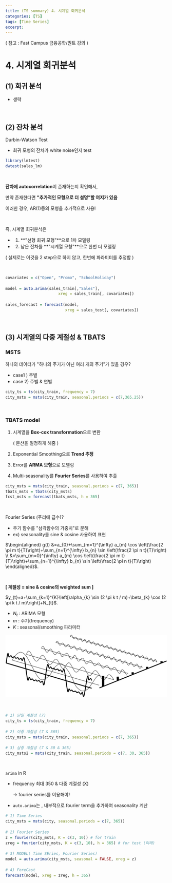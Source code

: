 ```yaml
---
title: (TS summary) 4. 시계열 회귀분석
categories: [TS]
tags: [Time Series]
excerpt: 
---
```


<script src="https://cdn.mathjax.org/mathjax/latest/MathJax.js?config=TeX-AMS-MML_HTMLorMML" type="text/javascript"></script>

( 참고 : Fast Campus 금융공학/퀀트 강의 )

# 4. 시계열 회귀분석

## (1) 회귀 분석

- 생략

<br>

## (2) 잔차 분석

Durbin-Watson Test

- 회귀 모형의 잔차가 white noise인지 test

```R
library(lmtest)
dwtest(sales_lm)
```

<br>

**잔차에 autocorrelation**이 존재하는지 확인해서,

만약 존재한다면 **"추가적인 모형으로 더 설명"할 여지가 있음**

이러한 경우, AR(1)등의 모형을 추가적으로 사용!

<br>

즉, 시계열 회귀분석은

- 1) **"선형 회귀 모형"**으로 1차 모델링
- 2) 남은 잔차를 **"시계열 모형"**으로 한번 더 모델링

( 실제로는 이것을 2 step으로 하지 않고, 한번에 파라미터를 추정함 )

<br>

```R
covariates = c("Open", "Promo", "SchoolHoliday")

model = auto.arima(sales_train[,"Sales"], 
                       xreg = sales_train[, covariates])

sales_forecast = forecast(model, 
                          xreg = sales_test[, covariates])
```

<br>

## (3) 시계열의 다중 계절성 & TBATS

### MSTS

하나의 데이터가 "하나의 주기가 아닌 여러 개의 주기"가 있을 경우?

- case1 ) 주별
- case 2) 주별 & 연별

```R
city_ts = ts(city_train, frequency = 7)
city_msts = msts(city_train, seasonal.periods = c(7,365.25))
```

<br>

### TBATS model

1. 시계열을 **Box-cox transformation**으로 변환

   ( 분산을 일정하게 해줌 )

2. Exponential Smoothing으로 **Trend 추정**

3. Error를 **ARMA 모형**으로 모델링

4. Multi-seasonality를 **Fourier Series**를 사용하여 추출

```R
city_msts = msts(city_train, seasonal.periods = c(7, 365))
tbats_msts = tbats(city_msts)
fcst_msts = forecast(tbats_msts, h = 365)
```

<br>

Fourier Series (푸리에 급수)?

- 주기 함수를 "삼각함수의 가중치"로 분해
- ex) seasonality를 sine & cosine 사용하여 표현

$\begin{aligned}
g(t) &=a_{0}+\sum_{m=1}^{\infty} a_{m} \cos \left(\frac{2 \pi m t}{T}\right)+\sum_{n=1}^{\infty} b_{n} \sin \left(\frac{2 \pi n t}{T}\right) \\
&=\sum_{m=0}^{\infty} a_{m} \cos \left(\frac{2 \pi m t}{T}\right)+\sum_{n=1}^{\infty} b_{n} \sin \left(\frac{2 \pi n t}{T}\right)
\end{aligned}$.

<br>

**[ 계절성 = sine & cosine의 weighted sum ]**

$y_{t}=a+\sum_{k=1}^{K}\left[\alpha_{k} \sin (2 \pi k t / m)+\beta_{k} \cos (2 \pi k t / m)\right]+N_{t}$.

- $N_t$ : ARIMA 모형
- $m$ : 주기(frequency)
- $K$ : seasonal/smoothing 파라미터

![figure2](/assets/img/ts/img160.png)

<br>

```R
# 1) 단일 계절성 (7)
city_ts = ts(city_train, frequency = 7)

# 2) 이중 계절성 (7 & 365)
city_msts = msts(city_train, seasonal.periods = c(7, 365)) 

# 3) 삼중 계절성 (7 & 30 & 365)
city_msts2 = msts(city_train, seasonal.periods = c(7, 30, 365))
```

<br>

`arima` in R

- frequency 최대 350 & 다중 계절성 (X)

  $\rightarrow$ fourier series를 이용해야!

- `auto.arima`는 , 내부적으로 fourier term을 추가하여 seasonality 계산

```R
# 1) Time Series
city_msts = msts(city, seasonal.periods = c(7, 365))

# 2) Fourier Series
z = fourier(city_msts, K = c(3, 10)) # for train
zreg = fourier(city_msts, K = c(3, 10), h = 365) # for test (미래)

# 3) MODEL( Time SEries, Fourier Series)
model = auto.arima(city_msts, seasonal = FALSE, xreg = z)

# 4) ForeCast
forecast(model, xreg = zreg, h = 365)
```

